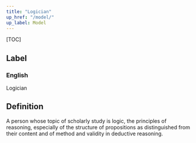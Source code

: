 ```yaml
---
title: "Logician"
up_href: "/model/"
up_label: Model
---
```


[TOC]

## Label

### English
Logician


## Definition
A person whose topic of scholarly study is logic, the principles of reasoning, especially of the structure of propositions as distinguished from their content and of method and validity in deductive reasoning. 


    
